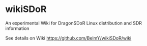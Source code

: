 # wikiSDoR
An experimental Wiki for DragonSDoR Linux distribution and SDR information

See details on Wiki https://github.com/BelmY/wikiSDoR/wiki
